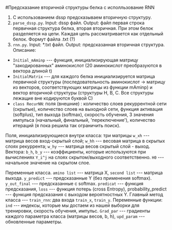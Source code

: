 #Предсказание вторичной структуры белка с исполльзование RNN
1. С использованием dssp предсказываем вторичную структуру. 
2. `parse_dssp.py`. Input: dssp файл. Output: файл первая строка первичная структура белка, вторая вторичная. При этом белок разделяется на цепи. Каждая цепь рассматривается как отдельный белок. Формут файла .txt (?)
3. `rnn.py`. Input: *.txt файл. Output: предсказанная вторичная структура. Описание:
* `Initial_mAminp` --- функция, инициализирующая матрицу "закодированных" аминокислот (20 аминокислот преобразуются в вектора длиной t)
* `InitialMatrix` --- для каждого белка инициализируется матрица первичной структуры (последовательность аминокислот -> матрицу из векторов, соответствующих матрицы из функции mAminp) и вектор вторичной структуры (структуры H, B, C. Все структуры лежащие вне кодируются буквой  С)
* `class RecurNN`: 
поля (внешние) : количество слоев рекуррентной сети (скрытые), количество слоев на выходной сети, функция активация (softplus), тип выхода (softmax), скорость обучения, 3 значения импульса (начальный, финальный, 'переключение'), количество итераций (я пока решила так ограничить поиск). 

Поля, инициализирующиеся внутри класса: три матрицы  `w_xh` --- матрица весов вход-скрытый слой; `w_hh` --- весовая матрица в скрытых слоях рекуррента; `w_hy` --- матрица весов скрытый слой - выход. Вектора: `b_h`, `b_y` --- коэффициенты, которые используются при вычислениях `Y_i^j` на слоях скрытом/выходного соответственно. `H0` --- начальное значение на скрытом слое. 

Переменные класса. `amino list` --- матрица X, `second list` --- матрица выхода. `y_predict` --- предсказанные Y (без применения softmax). `y_out_final` --- предсказанные с softmax. `predicat` --- функция предсказания, `loss` --- функция потерь (cross Entropy), probability_predict --- функция предсказания с выходом вероятностных  Y.
Главный метод класса --- `train_rnn`: два  входа `train_x`, `train_y`. Переменные функции: `ind` --- индексы, которые мы достаем из нашей выборки для тренировки, скорость обучения, импульс. `Grad_par` --- градиенты каждого параметра класса (матрицы весов, b, h), `upd_param` --- обновленные параметры. 
